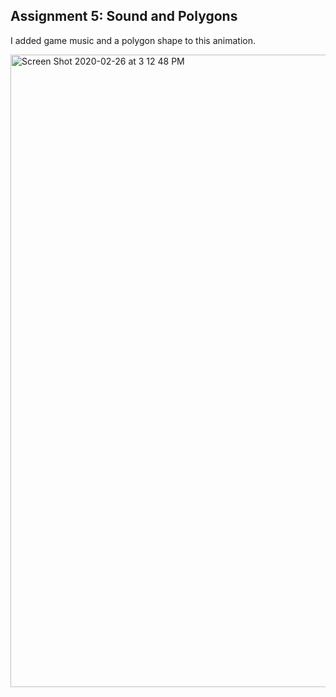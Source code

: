 ## Assignment 5: Sound and Polygons ##

I added game music and a polygon shape to this animation.


<img width="1012" alt="Screen Shot 2020-02-26 at 3 12 48 PM" src="https://user-images.githubusercontent.com/53446525/75383563-970b3480-58aa-11ea-965f-c134a0c69f3f.png">
